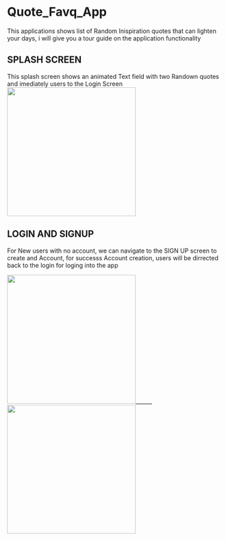 # Quote_Favq_App

This applications shows list of Random Inispiration quotes that can lighten your days, i will give you a tour guide on the application functionality 

## SPLASH SCREEN 
This splash screen shows an animated Text field with two Randown quotes and imediately users to the Login Screen 
<img src="https://user-images.githubusercontent.com/46386915/187205065-46a94de4-78bd-43cc-898e-e70b15fa71b2.png" width="300"/>

## LOGIN AND SIGNUP
For New users with no account, we can navigate to the SIGN UP screen to create and Account, for successs Account creation, users will be dirrected back to the login for loging into the app

<img src="https://user-images.githubusercontent.com/46386915/187206577-07547268-8744-4326-bada-afe4f3ceda6a.png" width="300"/>______
<img src="https://user-images.githubusercontent.com/46386915/187206642-83122f3c-ba41-4bfd-ae49-32bc1adf72a2.png" width="300"/>






